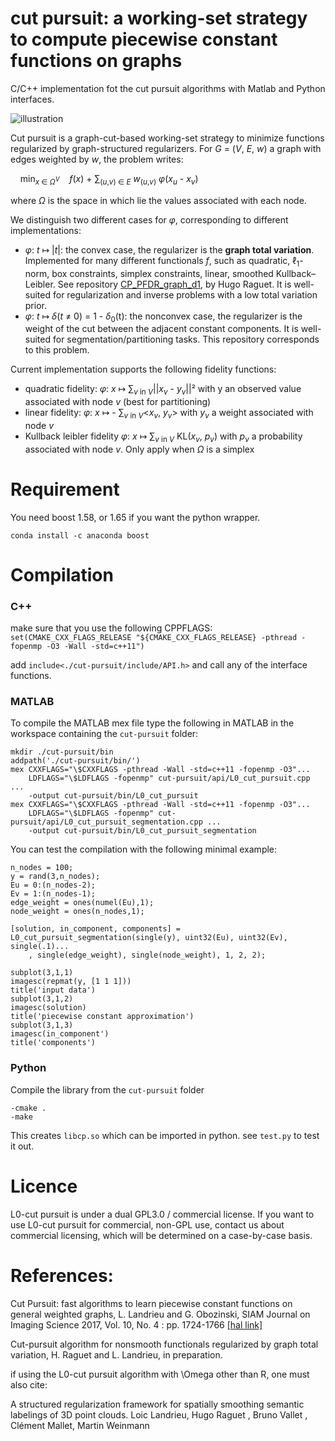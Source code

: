 # cut pursuit: a working-set strategy to compute piecewise constant functions on graphs
C/C++ implementation fot the cut pursuit algorithms with Matlab and Python interfaces.

![illustration](https://user-images.githubusercontent.com/1902679/34037816-738cf4ba-e18a-11e7-9343-7c27209b27e6.png)

Cut pursuit is a graph-cut-based working-set strategy to minimize functions regularized by graph-structured regularizers.
For _G_ = (_V_, _E_, _w_) a graph with edges weighted by _w_, the problem writes:  

    min<sub>_x_ ∈ _Ω_<sup>_V_</sup></sub>    _f_(_x_) + 
    ∑<sub>(_u_,_v_) ∈ _E_</sub> _w_<sub>(_u_,_v_)</sub>
    _φ_(_x_<sub>_u_</sub> - _x_<sub>_v_</sub>)  

where _Ω_ is the space in which lie the values associated with each node.  

We distinguish two different cases for _φ_, corresponding to different implementations:  
- _φ_: _t_ ↦ |_t_|: the convex case, the regularizer is the __graph total variation__.
Implemented for many different functionals _f_, such as quadratic, ℓ<sub>1</sub>-norm, box constraints, simplex constraints, linear, smoothed Kullback–Leibler.
See repository [CP_PFDR_graph_d1](https://github.com/1a7r0ch3/CP_PFDR_graph_d1), by Hugo Raguet. It is well-suited for regularization and inverse problems with a low total variation prior.
- _φ_: _t_ ↦ _δ_(_t_ ≠ 0) = 1 - _δ_<sub>0</sub>(t): the nonconvex case, the regularizer is the weight of the cut between the adjacent constant components. It is well-suited for segmentation/partitioning tasks. This repository corresponds to this problem.

 Current implementation supports the following fidelity functions:

- quadratic fidelity: _φ_: _x_ ↦ ∑<sub>_v_ in _V_</sub>||_x_<sub>_v_</sub> - _y_<sub>_v_</sub>||² with y an observed value associated with node _v_ (best for partitioning)
- linear fidelity: _φ_: _x_ ↦ - ∑<sub>_v_ in _V_</sub><_x_<sub>_v_</sub>, _y_<sub>_v_</sub>> with _y_<sub>_v_</sub> a weight associated with node _v_
- Kullback leibler fidelity _φ_: _x_ ↦ ∑<sub>_v_ in _V_</sub> KL(_x_<sub>_v_</sub>, _p_<sub>_v_</sub>) with _p_<sub>_v_</sub> a probability associated with node _v_. Only apply when _Ω_ is a simplex 

# Requirement

You need boost 1.58, or 1.65 if you want the python wrapper.

```conda install -c anaconda boost```

# Compilation

### C++
make sure that you use the following CPPFLAGS: 
```set(CMAKE_CXX_FLAGS_RELEASE "${CMAKE_CXX_FLAGS_RELEASE} -pthread -fopenmp -O3 -Wall -std=c++11")```

add ```include<./cut-pursuit/include/API.h>``` and call any of the interface functions.

### MATLAB
To compile the MATLAB mex file type the following in MATLAB in the workspace containing the ```cut-pursuit``` folder:

```
mkdir ./cut-pursuit/bin
addpath('./cut-pursuit/bin/')
mex CXXFLAGS="\$CXXFLAGS -pthread -Wall -std=c++11 -fopenmp -O3"...
    LDFLAGS="\$LDFLAGS -fopenmp" cut-pursuit/api/L0_cut_pursuit.cpp ...
    -output cut-pursuit/bin/L0_cut_pursuit
mex CXXFLAGS="\$CXXFLAGS -pthread -Wall -std=c++11 -fopenmp -O3"...
    LDFLAGS="\$LDFLAGS -fopenmp" cut-pursuit/api/L0_cut_pursuit_segmentation.cpp ...
    -output cut-pursuit/bin/L0_cut_pursuit_segmentation
```

You can test the compilation with the following minimal example:

```
n_nodes = 100;
y = rand(3,n_nodes);
Eu = 0:(n_nodes-2);
Ev = 1:(n_nodes-1);
edge_weight = ones(numel(Eu),1);
node_weight = ones(n_nodes,1);
  
[solution, in_component, components] = L0_cut_pursuit_segmentation(single(y), uint32(Eu), uint32(Ev), single(.1)...
    , single(edge_weight), single(node_weight), 1, 2, 2);

subplot(3,1,1)
imagesc(repmat(y, [1 1 1]))
title('input data')
subplot(3,1,2)
imagesc(solution)
title('piecewise constant approximation')
subplot(3,1,3)
imagesc(in_component')
title('components')

```

### Python
Compile the library from the ```cut-pursuit``` folder
```
-cmake .
-make
```
This creates ```libcp.so``` which can be imported in python. see ```test.py``` to test it out.

# Licence

L0-cut pursuit is under a dual GPL3.0 / commercial license. If you want to use L0-cut pursuit for commercial, non-GPL use, contact us about commercial licensing, which will be determined on a case-by-case basis.

# References:
Cut Pursuit: fast algorithms to learn piecewise constant functions on general weighted graphs,
L. Landrieu and G. Obozinski, SIAM Journal on Imaging Science 2017, Vol. 10, No. 4 : pp. 1724-1766
[[hal link]](https://hal.archives-ouvertes.fr/hal-01306779)

Cut-pursuit algorithm for nonsmooth functionals regularized by graph total variation, H. Raguet and L. Landrieu, in preparation. 

if using the L0-cut pursuit algorithm with \Omega other than R, one must also cite:

A structured regularization framework for spatially smoothing semantic labelings of 3D point clouds. Loic Landrieu, Hugo Raguet , Bruno Vallet , Clément Mallet, Martin Weinmann
